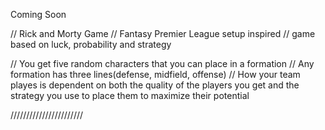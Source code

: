 Coming Soon

// Rick and Morty Game
// Fantasy Premier League setup inspired
// game based on luck, probability and strategy

// You get five random characters that you can place in a formation
// Any formation has three lines(defense, midfield, offense)
// How your team playes is dependent on both the quality of the players you get and the strategy you use to place them to maximize their potential


///////////////////////
